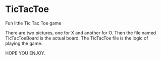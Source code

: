 # TicTacToe
Fun little Tic Tac Toe game

There are two pictures, one for X and another for O.
Then the file named TicTacToeBoard is the actual board. 
The TicTacToe file is the logic of playing the game. 

HOPE YOU ENJOY. 
